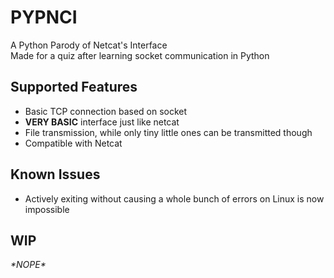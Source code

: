 # PYPNCI

A Python Parody of Netcat's Interface  
Made for a quiz after learning socket communication in Python

## Supported Features
- Basic TCP connection based on socket
- **VERY BASIC** interface just like netcat
- File transmission, while only tiny little ones can be transmitted though
- Compatible with Netcat

## Known Issues
- Actively exiting without causing a whole bunch of errors on Linux is now impossible

## WIP
*\*NOPE\**